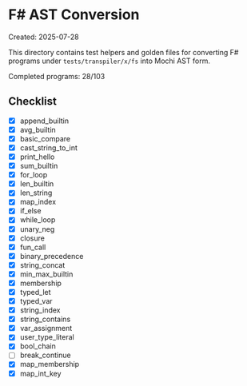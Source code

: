 # F# AST Conversion

Created: 2025-07-28

This directory contains test helpers and golden files for converting F# programs under `tests/transpiler/x/fs` into Mochi AST form.

Completed programs: 28/103

## Checklist
- [x] append_builtin
- [x] avg_builtin
- [x] basic_compare
- [x] cast_string_to_int
- [x] print_hello
- [x] sum_builtin
- [x] for_loop
- [x] len_builtin
- [x] len_string
- [x] map_index
- [x] if_else
- [x] while_loop
- [x] unary_neg
- [x] closure
- [x] fun_call
- [x] binary_precedence
- [x] string_concat
- [x] min_max_builtin
- [x] membership
- [x] typed_let
- [x] typed_var
- [x] string_index
- [x] string_contains
- [x] var_assignment
- [x] user_type_literal
- [x] bool_chain
- [ ] break_continue
- [x] map_membership
- [x] map_int_key

